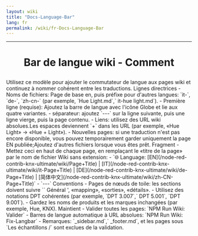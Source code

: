 ```yaml
---
layout: wiki
title: "Docs-Language-Bar"
lang: fr
permalink: /wiki/fr-Docs-Language-Bar
---
```

---
<h1> <p align = 'Center'> Bar de langue wiki - Comment </p> </h1>
Utilisez ce modèle pour ajouter le commutateur de langue aux pages wiki et continuez à nommer cohérent entre les traductions.
Lignes directrices
- Noms de fichiers: Page de base en, puis préfixe pour d'autres langues: `it-`, `de-`, `zh-cn-` (par exemple, `Hue Light.md`,` it-hue light.md`).
- Première ligne (requise): Ajoutez la barre de langue avec l'icône Globe et lie aux quatre variantes.
- séparateur: ajoutez `---` sur la ligne suivante, puis une ligne vierge, puis la page contenu.
- Liens: utilisez des URL wiki absolues.Les espaces deviennent `+` dans les URL (par exemple, «Hue Light» → «Hue + Light»).
- Nouvelles pages: si une traduction n'est pas encore disponible, vous pouvez temporairement garder uniquement la page EN publiée;Ajoutez d'autres fichiers lorsque vous êtes prêt.
Fragment
- Mettez ceci en haut de chaque page, en remplaçant le «titre de la page» par le nom de fichier Wiki sans extension:
- `🌐 Language: [EN](/node-red-contrib-knx-ultimate/wiki/Page+Title) | [IT](/node-red-contrib-knx-ultimate/wiki/it-Page+Title) | [DE](/node-red-contrib-knx-ultimate/wiki/de-Page+Title) | [简体中文](/node-red-contrib-knx-ultimate/wiki/zh-CN-Page+Title)`
- `---`
Conventions
- Pages de nœuds de toile: les sections doivent suivre `` Général ', «mapping», «sorties», «détails».
- Utilisez des notations DPT cohérentes (par exemple, `DPT 3.007`,` DPT 5.001`, `DPT 9.001`).
- Gardez les noms de produits et les marques inchangées (par exemple, Hue, KNX).
Maintient
- Valider toutes les pages: `NPM Run Wiki: Valider`
- Barres de langue automatique à URL absolues: `NPM Run Wiki: Fix-Langbar`
- Remarques: `_sidebar.md`,` _footer.md`, et les pages sous `Les échantillons /` sont exclues de la validation.
